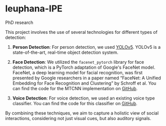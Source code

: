 # leuphana-IPE
PhD research

This project involves the use of several technologies for different types of detection:

1. **Person Detection**: For person detection, we used [YOLOv5](https://github.com/ultralytics/yolov5). YOLOv5 is a state-of-the-art, real-time object detection system.

2. **Face Detection**: We utilized the `facenet_pytorch` library for face detection, which is a PyTorch adaptation of Google's FaceNet model. FaceNet, a deep learning model for facial recognition, was first presented by Google researchers in a paper named “FaceNet: A Unified Embedding for Face Recognition and Clustering” by Schroff et al. You can find the code for the MTCNN implementation on [GitHub](https://github.com/timesler/facenet-pytorch).

3. **Voice Detection**: For voice detection, we used an existing voice type classifier. You can find the code for this classifier on [GitHub](https://github.com/MarvinLvn/voice-type-classifier/tree/new_model).

By combining these techniques, we aim to capture a holistic view of social interactions, considering not just visual cues, but also auditory signals.
